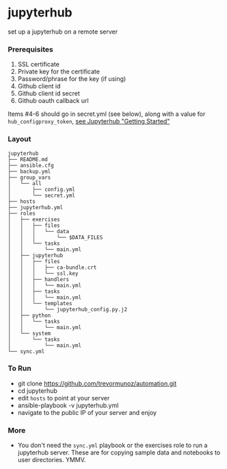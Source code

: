 # jupyterhub

set up a jupyterhub on a remote server

### Prerequisites
1. SSL certificate
2. Private key for the certificate
3. Password/phrase for the key (if using)
4. Github client id
5. Github client id secret
6. Github oauth callback url
 
Items #4-6 should go in secret.yml \(see below\), along with a value for `hub_configproxy_token`, [see Jupyterhub "Getting Started"](https://github.com/jupyter/jupyterhub/blob/master/docs/getting-started.md#security)

### Layout
```
jupyterhub
├── README.md
├── ansible.cfg
├── backup.yml
├── group_vars
│   └── all
│       ├── config.yml
│       └── secret.yml
├── hosts
├── jupyterhub.yml
├── roles
│   ├── exercises
│   │   ├── files
│   │   │   └── data
│   │   │       └── $DATA_FILES
│   │   └── tasks
│   │       └── main.yml
│   ├── jupyterhub
│   │   ├── files
│   │   │   ├── ca-bundle.crt
│   │   │   └── ssl.key
│   │   ├── handlers
│   │   │   └── main.yml
│   │   ├── tasks
│   │   │   └── main.yml
│   │   └── templates
│   │       └── jupyterhub_config.py.j2
│   ├── python
│   │   └── tasks
│   │       └── main.yml
│   └── system
│       └── tasks
│           └── main.yml
└── sync.yml
```

### To Run
* git clone https://github.com/trevormunoz/automation.git
* cd jupyterhub
* edit `hosts` to point at your server
* ansible-playbook -v jupyterhub.yml
* navigate to the public IP of your server and enjoy

### More
* You don't need the `sync.yml` playbook or the exercises role to run a jupyterhub server. These are for copying sample data and notebooks to user directories. YMMV.

